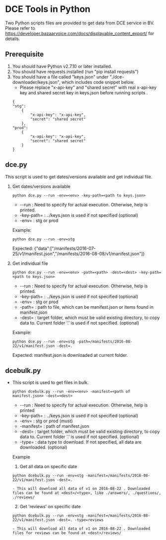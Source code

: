 # DCE Tools in Python

Two Python scripts files are provided to get data from DCE service in BV. Please refer to https://developer.bazaarvoice.com/docs/displayable_content_export/ for details.

## Prerequisite
1. You should have Python v2.7.10 or later installed.
2. You should have requests installed (run "pip install requests")
3. You should have a file called "keys.json" under "./dce-downloader/keys.json", which includes code snippet below.
   - Please replace "x-api-key" and "shared secret" with real x-api-key key and shared secret key in keys.json before running scripts .
    ```
    {
    "stg":
        {
            "x-api-key": "x-api-key",
            "secret": "shared secret"
        },
    "prod":
        {
            "x-api-key": "x-api-key",
            "secret": "shared secret"
        }
    }
    ```
    
## dce.py

This script is used to get dates/versions available and get individual file.

1. Get dates/versions available   
   ```
   python dce.py --run -env=<env> -key-path=<path to keys.json>
   ```
   - --run : Need to specify for actual execution. Otherwise, help is printed.
   - -key-path=<path to keys.json> : ../keys.json is used if not specified (optional) 
   - -env=<env> : stg or prod   
   
   Example:
     ```
     python dce.py --run -env=stg
     ```
     Expected:
     {"data":["/manifests/2016-07-25/v1/manifest.json","/manifests/2016-08-08/v1/manifest.json"]}
     
2. Get individual file
   ```
   python dce.py --run -env=<env> -path=<path> -dest=<dest> -key-path=<path to keys.json>
   ```
   - --run : Need to specify for actual execution. Otherwise, help is printed.
   - -key-path=<path to keys.json> : ../keys.json is used if not specified (optional) 
   - -env=<env> : stg or prod 
   - -path=<path> : path to file, which can be manifest.json or items found in manifest.json 
   - -dest=<dest> : target folder, which must be valid existing directory, to copy data to. Current folder '.' is used if not specified. (optional)
   
   Example:
     ```
     python dce.py --run -env=stg -path=/manifests/2016-08-22/v1/manifest.json -dest=.
     ```
     Expected:
     manifest.json is downloaded at current folder.
     
    
## dcebulk.py

- This script is used to get files in bulk.
  ```
  python dcebulk.py --run -env=<env> -manifest=<path of manifest.json> -dest=<dest>
  ```
  - --run : Need to specify for actual execution. Otherwise, help is printed
  - -key-path=<path to keys.json> : ../keys.json is used if not specified (optional) 
  - -env=<env> : stg or prod (must)
  - -manifest=<path of manifest.json> : path of manifest.json
  - -dest=<dest> : target folder, which must be valid existing directory, to copy data to. Current folder '.' is used if not specified. (optional)
  - -type=<type> : data type to download. If not specified, all data are downloaded. (optional)
 

  Example
    
  1. Get all data on specific date
    ```
    python dcebulk.py --run -env=stg -manifest=/manifests/2016-08-22/v1/manifest.json -dest=.
    ```
      - This will download all data of v1 on 2016-08-22 . Downloaded files can be found at <dest>/<type>, like ./answers/, ./questions/, ./reviews/
    
  2. Get 'reviews' on specific date
    ```
    python dcebulk.py --run -env=stg -manifest=/manifests/2016-08-22/v1/manifest.json -dest=. -type=reviews
    ```
      - This will download all data of v1 on 2016-08-22 . Downloaded files for reviews can be found at <dest>/reviews/
